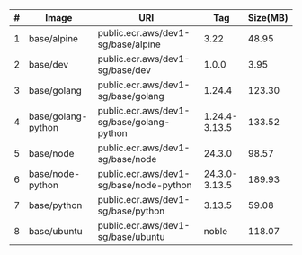 
|#|Image|URI|Tag|Size(MB)|
|---|---|---|---|---|
|1|base/alpine|public.ecr.aws/dev1-sg/base/alpine|3.22|48.95|
|2|base/dev|public.ecr.aws/dev1-sg/base/dev|1.0.0|3.95|
|3|base/golang|public.ecr.aws/dev1-sg/base/golang|1.24.4|123.30|
|4|base/golang-python|public.ecr.aws/dev1-sg/base/golang-python|1.24.4-3.13.5|133.52|
|5|base/node|public.ecr.aws/dev1-sg/base/node|24.3.0|98.57|
|6|base/node-python|public.ecr.aws/dev1-sg/base/node-python|24.3.0-3.13.5|189.93|
|7|base/python|public.ecr.aws/dev1-sg/base/python|3.13.5|59.08|
|8|base/ubuntu|public.ecr.aws/dev1-sg/base/ubuntu|noble|118.07|

